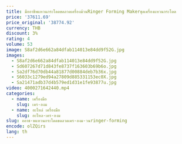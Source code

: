 ```yaml
---
title: มืออาชีพแหวนกระโดดขดลวดเครื่องม้วนRinger Forming Makerชุดเครื่องแหวนกระโดด
price: '37611.69'
price_original: '38774.92'
currency: THB
discount: 3%
rating: 4
volume: 53
image: S8af2d6e662a84dfab114013e84dd9f52G.jpg
images:
  - S8af2d6e662a84dfab114013e84dd9f52G.jpg
  - Sd607267d71d843fe8737f163603b69b6o.jpg
  - Sa2df76d70db44a81877d00884deb7b36x.jpg
  - S6033c1279ed94a27809d885331153ec0X.jpg
  - Sa21471adb37d4b579ed1d31e1fe93877u.jpg
video: 4000271642440.mp4
categories:
  - name: เครื่องมือ
    slug: เคร-องม
  - name: อะไหล่ เครื่องมือ
    slug: อะไหล-เคร-องม
slug: ออาช-พแหวนกระโดดขดลวดเคร-องม-วนringer-forming
encode: olZQirs
lang: th
---
```

  